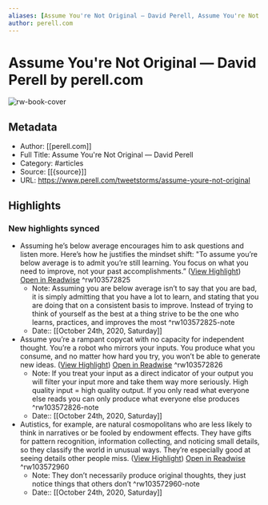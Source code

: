```yaml
---
aliases: [Assume You're Not Original — David Perell, Assume You're Not Original — David Perell]
author: perell.com
---
```

# Assume You're Not Original — David Perell by perell.com

![rw-book-cover](https://readwise-assets.s3.amazonaws.com/static/images/article3.5c705a01b476.png)

## Metadata
- Author: [[perell.com]]
- Full Title: Assume You're Not Original — David Perell
- Category: #articles
- Source: [[{source}]]
- URL: https://www.perell.com/tweetstorms/assume-youre-not-original

## Highlights
### New highlights synced
- Assuming he’s below average encourages him to ask questions and listen more. Here’s how he justifies the mindset shift: "To assume you’re below average is to admit you’re still learning. You focus on what you need to improve, not your past accomplishments.” ([View Highlight](https://instapaper.com/read/1353954536/14376258)) [Open in Readwise](https://readwise.io/open/103572825) ^rw103572825
    - Note: Assuming you are below average isn’t to say that you are bad, it is simply admitting that you have a lot to learn, and stating that you are doing that on a consistent basis to improve. Instead of trying to think of yourself as the best at a thing strive to be the one who learns, practices, and improves the most ^rw103572825-note
    - Date:: [[October 24th, 2020, Saturday]]
- Assume you’re a rampant copycat with no capacity for independent thought. You’re a robot who mirrors your inputs. You produce what you consume, and no matter how hard you try, you won’t be able to generate new ideas. ([View Highlight](https://instapaper.com/read/1353954536/14376505)) [Open in Readwise](https://readwise.io/open/103572826) ^rw103572826
    - Note: If you treat your input as a direct indicator of your output you will filter your input more and take them way more seriously. High quality input = high quality output. If you only read what everyone else reads you can only produce what everyone else produces ^rw103572826-note
    - Date:: [[October 24th, 2020, Saturday]]
- Autistics, for example, are natural cosmopolitans who are less likely to think in narratives or be fooled by endowment effects. They have gifts for pattern recognition, information collecting, and noticing small details, so they classify the world in unusual ways. They’re especially good at seeing details other people miss. ([View Highlight](https://instapaper.com/read/1353954536/14376519)) [Open in Readwise](https://readwise.io/open/103572960) ^rw103572960
    - Note: They don’t necessarily produce original thoughts, they just notice things that others don’t ^rw103572960-note
    - Date:: [[October 24th, 2020, Saturday]]
